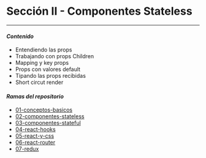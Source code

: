 # Sección II - Componentes Stateless

---

#### *Contenido*

- Entendiendo las props
- Trabajando con props Children
- Mapping y key props
- Props con valores default
- Tipando las props recibidas
- Short circut render

#### *Ramas del repositorio*

- [01-conceptos-basicos](japsolo/curso-react/tree/01-conceptos-basicos)
- [02-componentes-stateless](japsolo/curso-react/tree/02-componentes-stateless)
- [03-componentes-stateful](japsolo/curso-react/tree/03-componentes-stateful)
- [04-react-hooks](japsolo/curso-react/tree/04-react-hooks)
- [05-react-y-css](japsolo/curso-react/tree/05-react-y-css)
- [06-react-router](japsolo/curso-react/tree/06-react-router)
- [07-redux](japsolo/curso-react/tree/07-redux)